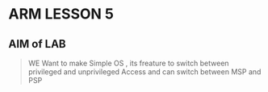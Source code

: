 # ARM LESSON 5
## AIM of LAB
> WE Want to make Simple OS , its freature to switch between privileged and unprivileged Access and can switch between MSP and PSP 
